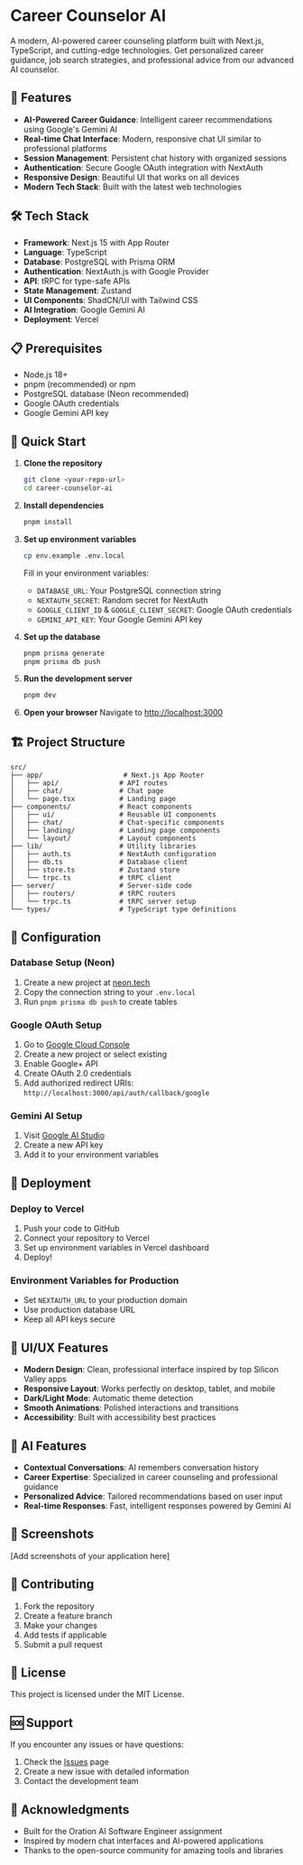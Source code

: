 # Career Counselor AI

A modern, AI-powered career counseling platform built with Next.js, TypeScript, and cutting-edge technologies. Get personalized career guidance, job search strategies, and professional advice from our advanced AI counselor.

## 🚀 Features

- **AI-Powered Career Guidance**: Intelligent career recommendations using Google's Gemini AI
- **Real-time Chat Interface**: Modern, responsive chat UI similar to professional platforms
- **Session Management**: Persistent chat history with organized sessions
- **Authentication**: Secure Google OAuth integration with NextAuth
- **Responsive Design**: Beautiful UI that works on all devices
- **Modern Tech Stack**: Built with the latest web technologies

## 🛠️ Tech Stack

- **Framework**: Next.js 15 with App Router
- **Language**: TypeScript
- **Database**: PostgreSQL with Prisma ORM
- **Authentication**: NextAuth.js with Google Provider
- **API**: tRPC for type-safe APIs
- **State Management**: Zustand
- **UI Components**: ShadCN/UI with Tailwind CSS
- **AI Integration**: Google Gemini AI
- **Deployment**: Vercel

## 📋 Prerequisites

- Node.js 18+ 
- pnpm (recommended) or npm
- PostgreSQL database (Neon recommended)
- Google OAuth credentials
- Google Gemini API key

## 🚀 Quick Start

1. **Clone the repository**
   ```bash
   git clone <your-repo-url>
   cd career-counselor-ai
   ```

2. **Install dependencies**
   ```bash
   pnpm install
   ```

3. **Set up environment variables**
   ```bash
   cp env.example .env.local
   ```
   Fill in your environment variables:
   - `DATABASE_URL`: Your PostgreSQL connection string
   - `NEXTAUTH_SECRET`: Random secret for NextAuth
   - `GOOGLE_CLIENT_ID` & `GOOGLE_CLIENT_SECRET`: Google OAuth credentials
   - `GEMINI_API_KEY`: Your Google Gemini API key

4. **Set up the database**
   ```bash
   pnpm prisma generate
   pnpm prisma db push
   ```

5. **Run the development server**
   ```bash
   pnpm dev
   ```

6. **Open your browser**
   Navigate to [http://localhost:3000](http://localhost:3000)

## 🏗️ Project Structure

```
src/
├── app/                    # Next.js App Router
│   ├── api/               # API routes
│   ├── chat/              # Chat page
│   └── page.tsx           # Landing page
├── components/            # React components
│   ├── ui/                # Reusable UI components
│   ├── chat/              # Chat-specific components
│   ├── landing/           # Landing page components
│   └── layout/            # Layout components
├── lib/                   # Utility libraries
│   ├── auth.ts            # NextAuth configuration
│   ├── db.ts              # Database client
│   ├── store.ts           # Zustand store
│   └── trpc.ts            # tRPC client
├── server/                # Server-side code
│   ├── routers/           # tRPC routers
│   └── trpc.ts            # tRPC server setup
└── types/                 # TypeScript type definitions
```

## 🔧 Configuration

### Database Setup (Neon)
1. Create a new project at [neon.tech](https://neon.tech)
2. Copy the connection string to your `.env.local`
3. Run `pnpm prisma db push` to create tables

### Google OAuth Setup
1. Go to [Google Cloud Console](https://console.cloud.google.com)
2. Create a new project or select existing
3. Enable Google+ API
4. Create OAuth 2.0 credentials
5. Add authorized redirect URIs: `http://localhost:3000/api/auth/callback/google`

### Gemini AI Setup
1. Visit [Google AI Studio](https://aistudio.google.com)
2. Create a new API key
3. Add it to your environment variables

## 🚀 Deployment

### Deploy to Vercel
1. Push your code to GitHub
2. Connect your repository to Vercel
3. Set up environment variables in Vercel dashboard
4. Deploy!

### Environment Variables for Production
- Set `NEXTAUTH_URL` to your production domain
- Use production database URL
- Keep all API keys secure

## 🎨 UI/UX Features

- **Modern Design**: Clean, professional interface inspired by top Silicon Valley apps
- **Responsive Layout**: Works perfectly on desktop, tablet, and mobile
- **Dark/Light Mode**: Automatic theme detection
- **Smooth Animations**: Polished interactions and transitions
- **Accessibility**: Built with accessibility best practices

## 🤖 AI Features

- **Contextual Conversations**: AI remembers conversation history
- **Career Expertise**: Specialized in career counseling and professional guidance
- **Personalized Advice**: Tailored recommendations based on user input
- **Real-time Responses**: Fast, intelligent responses powered by Gemini AI

## 📱 Screenshots

[Add screenshots of your application here]

## 🤝 Contributing

1. Fork the repository
2. Create a feature branch
3. Make your changes
4. Add tests if applicable
5. Submit a pull request

## 📄 License

This project is licensed under the MIT License.

## 🆘 Support

If you encounter any issues or have questions:
1. Check the [Issues](https://github.com/your-username/career-counselor-ai/issues) page
2. Create a new issue with detailed information
3. Contact the development team

## 🙏 Acknowledgments

- Built for the Oration AI Software Engineer assignment
- Inspired by modern chat interfaces and AI-powered applications
- Thanks to the open-source community for amazing tools and libraries
